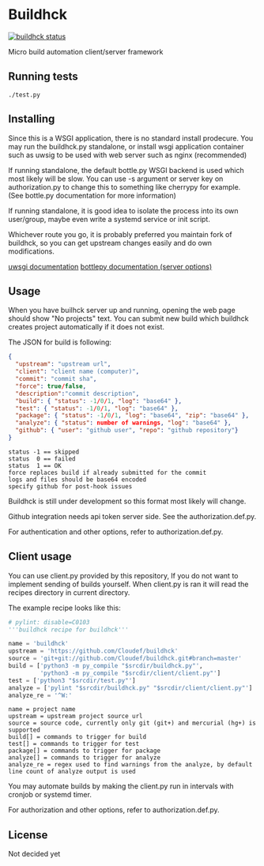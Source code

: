 # Buildhck
[![buildhck status](http://cloudef.eu:9001/build/buildhck/master/linux%20x86_64/build-status.png)](#)

Micro build automation client/server framework

## Running tests

    ./test.py

## Installing

Since this is a WSGI application, there is no standard install prodecure.
You may run the buildhck.py standalone, or install wsgi application container such as uwsig to be used with web server such as nginx (recommended)

If running standalone, the default bottle.py WSGI backend is used which most likely will be slow.
You can use -s argument or server key on authorization.py to change this to something like cherrypy for example.
(See bottle.py documentation for more information)

If running standalone, it is good idea to isolate the process into its own user/group, maybe even write a systemd service or init script.

Whichever route you go, it is probably preferred you maintain fork of buildhck, so you can get upstream changes easily and do own modifications.

[uwsgi documentation](http://uwsgi-docs.readthedocs.org/en/latest/)
[bottlepy documentation (server options)](http://bottlepy.org/docs/dev/deployment.html#server-options)

## Usage

When you have builhck server up and running, opening the web page should show "No projects" text.
You can submit new build which buildhck creates project automatically if it does not exist.

The JSON for build is following:
```json
{
  "upstream": "upstream url",
  "client": "client name (computer)",
  "commit": "commit sha",
  "force": true/false,
  "description":"commit description",
  "build": { "status": -1/0/1, "log": "base64" },
  "test": { "status": -1/0/1, "log": "base64" },
  "package": { "status": -1/0/1, "log": "base64", "zip": "base64" },
  "analyze": { "status": number of warnings, "log": "base64" },
  "github": { "user": "github user", "repo": "github repository"}
}
```
```
status -1 == skipped
status  0 == failed
status  1 == OK
force replaces build if already submitted for the commit
logs and files should be base64 encoded
specify github for post-hook issues
```

Buildhck is still under development so this format most likely will change.

Github integration needs api token server side. See the authorization.def.py.

For authentication and other options, refer to authorization.def.py.

## Client usage

You can use client.py provided by this repository, If you do not want to implement sending of builds yourself.
When client.py is ran it will read the recipes directory in current directory.

The example recipe looks like this:
```python
# pylint: disable=C0103
'''buildhck recipe for buildhck'''

name = 'buildhck'
upstream = 'https://github.com/Cloudef/buildhck'
source = 'git+git://github.com/Cloudef/buildhck.git#branch=master'
build = ['python3 -m py_compile "$srcdir/buildhck.py"',
         'python3 -m py_compile "$srcdir/client/client.py"']
test = ['python3 "$srcdir/test.py"']
analyze = ['pylint "$srcdir/buildhck.py" "$srcdir/client/client.py"']
analyze_re = '^W:'
```
```
name = project name
upstream = upstream project source url
source = source code, currently only git (git+) and mercurial (hg+) is supported
build[] = commands to trigger for build
test[] = commands to trigger for test
package[] = commands to trigger for package
analyze[] = commands to trigger for analyze
analyze_re = regex used to find warnings from the analyze, by default line count of analyze output is used
```

You may automate builds by making the client.py run in intervals with cronjob or systemd timer.

For authorization and other options, refer to authorization.def.py.

## License

Not decided yet
